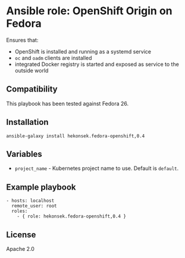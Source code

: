 # Ansible role: OpenShift Origin on Fedora

Ensures that: 
- OpenShift is installed and running as a systemd service
- `oc` and `oadm` clients are installed
- integrated Docker registry is started and exposed as service to the outside world 

## Compatibility

This playbook has been tested against Fedora 26.

## Installation 

    ansible-galaxy install hekonsek.fedora-openshift,0.4

## Variables

- `project_name` - Kubernetes project name to use. Default is `default`.

## Example playbook

    - hosts: localhost
      remote_user: root
      roles:
        - { role: hekonsek.fedora-openshift,0.4 }

## License

Apache 2.0
